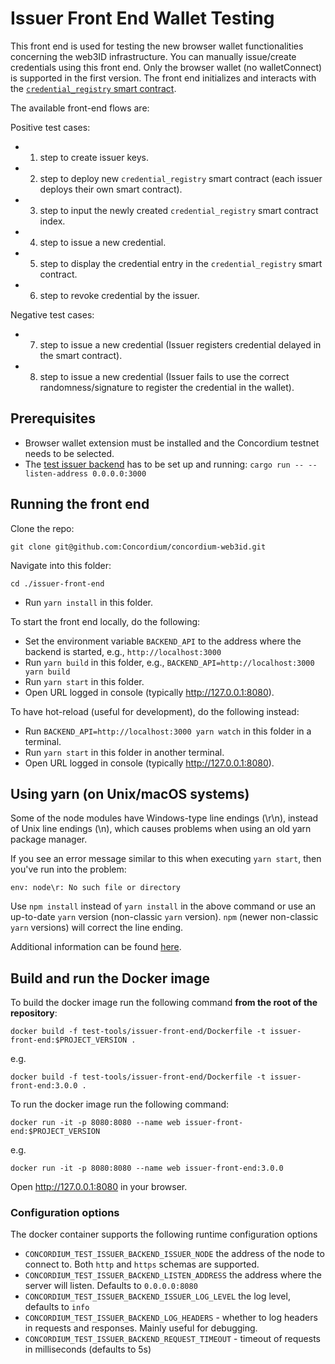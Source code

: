 # Issuer Front End Wallet Testing

This front end is used for testing the new browser wallet functionalities concerning the web3ID infrastructure.
You can manually issue/create credentials using this front end. Only the browser wallet (no walletConnect) is supported in the first version.
The front end initializes and interacts with the [`credential_registry` smart contract](https://github.com/Concordium/concordium-rust-smart-contracts/tree/main/examples/credential-registry).

The available front-end flows are:

Positive test cases:

- 1. step to create issuer keys.
- 2. step to deploy new `credential_registry` smart contract (each issuer deploys their own smart contract).
- 3. step to input the newly created `credential_registry` smart contract index.
- 4. step to issue a new credential.
- 5. step to display the credential entry in the `credential_registry` smart contract.
- 6. step to revoke credential by the issuer.

Negative test cases:

- 7. step to issue a new credential (Issuer registers credential delayed in the smart contract).
- 8. step to issue a new credential (Issuer fails to use the correct randomness/signature to register the credential in the wallet).

## Prerequisites

- Browser wallet extension must be installed and the Concordium testnet needs to be selected.
- The [test issuer backend](https://github.com/Concordium/concordium-web3id/tree/main/test-tools/test-issuer-frontend/backend) has to be set up and running:
```cargo run -- --listen-address 0.0.0.0:3000```

## Running the front end

Clone the repo:

```shell
git clone git@github.com:Concordium/concordium-web3id.git
```

Navigate into this folder:
```shell
cd ./issuer-front-end
```

-   Run `yarn install` in this folder.

To start the front end locally, do the following:

-   Set the environment variable `BACKEND_API` to the address where the backend is started, e.g., `http://localhost:3000`
-   Run `yarn build` in this folder, e.g.,
    `BACKEND_API=http://localhost:3000 yarn build`
-   Run `yarn start` in this folder.
-   Open URL logged in console (typically http://127.0.0.1:8080).

To have hot-reload (useful for development), do the following instead:

-   Run `BACKEND_API=http://localhost:3000 yarn watch` in this folder in a terminal.
-   Run `yarn start` in this folder in another terminal.
-   Open URL logged in console (typically http://127.0.0.1:8080).

## Using yarn (on Unix/macOS systems)

Some of the node modules have Windows-type line endings (\r\n), instead of Unix line endings (\n), which causes problems when using an old yarn package manager.

If you see an error message similar to this when executing `yarn start`, then you've run into the problem:
```shell
env: node\r: No such file or directory
```

Use `npm install` instead of `yarn install` in the above command or use an up-to-date `yarn` version (non-classic `yarn` version). `npm` (newer non-classic `yarn` versions) will correct the line ending.

Additional information can be found [here](https://techtalkbook.com/env-noder-no-such-file-or-directory/).

## Build and run the Docker image

To build the docker image run the following command **from the root of the repository**:

```
docker build -f test-tools/issuer-front-end/Dockerfile -t issuer-front-end:$PROJECT_VERSION .
```

e.g.

```
docker build -f test-tools/issuer-front-end/Dockerfile -t issuer-front-end:3.0.0 .
```

To run the docker image run the following command:

```
docker run -it -p 8080:8080 --name web issuer-front-end:$PROJECT_VERSION
```

e.g.

```
docker run -it -p 8080:8080 --name web issuer-front-end:3.0.0
```

Open http://127.0.0.1:8080 in your browser.


### Configuration options

The docker container supports the following runtime configuration options

- `CONCORDIUM_TEST_ISSUER_BACKEND_ISSUER_NODE` the address of the node to
  connect to. Both `http` and `https` schemas are supported.
- `CONCORDIUM_TEST_ISSUER_BACKEND_LISTEN_ADDRESS` the address where the server
  will listen. Defaults to `0.0.0.0:8080`
- `CONCORDIUM_TEST_ISSUER_BACKEND_ISSUER_LOG_LEVEL` the log level, defaults to `info`
- `CONCORDIUM_TEST_ISSUER_BACKEND_LOG_HEADERS` - whether to log headers in
  requests and responses. Mainly useful for debugging.
- `CONCORDIUM_TEST_ISSUER_BACKEND_REQUEST_TIMEOUT` - timeout of requests in
  milliseconds (defaults to 5s)
